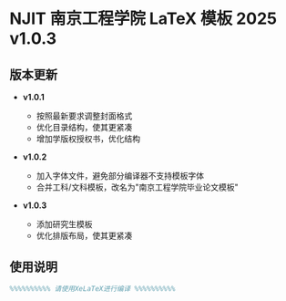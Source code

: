 # NJIT 南京工程学院 LaTeX 模板 2025 v1.0.3

## 版本更新
- **v1.0.1**  
  - 按照最新要求调整封面格式  
  - 优化目录结构，使其更紧凑  
  - 增加学版权授权书，优化结构  

- **v1.0.2**  
  - 加入字体文件，避免部分编译器不支持模板字体  
  - 合并工科/文科模板，改名为"南京工程学院毕业论文模板"  

- **v1.0.3**  
  - 添加研究生模板  
  - 优化排版布局，使其更紧凑  

## 使用说明
```latex
%%%%%%%%%% 请使用XeLaTeX进行编译 %%%%%%%%%%
